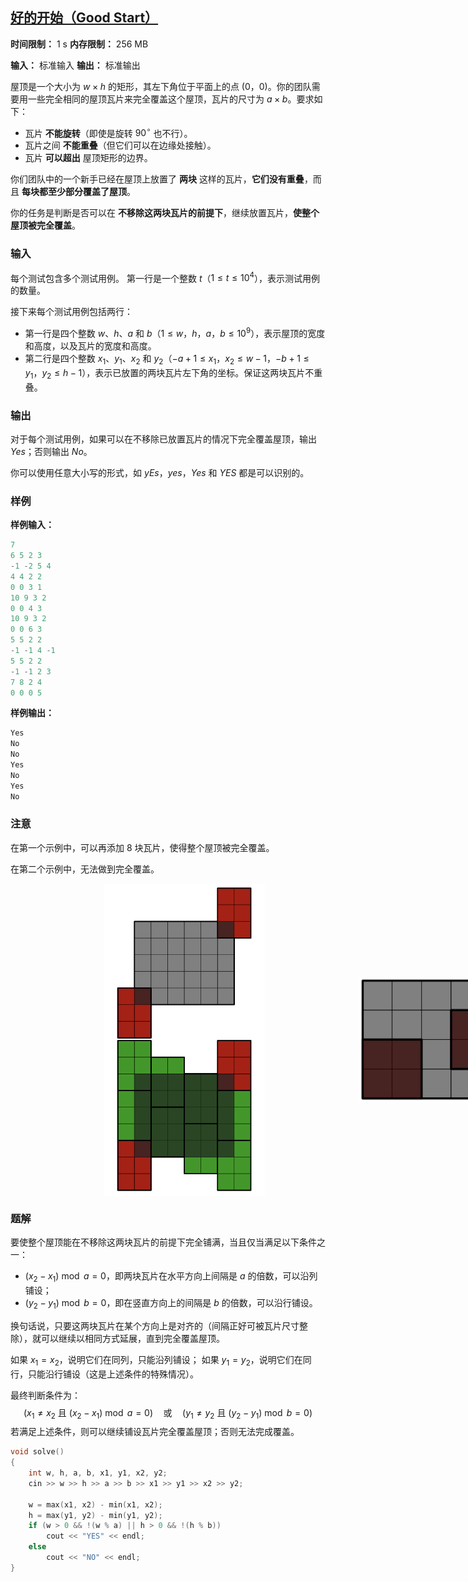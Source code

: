 ## [好的开始（Good Start）](https://codeforces.com/contest/2113/problem/B)

**时间限制：** 1 s
**内存限制：** 256 MB

**输入：** 标准输入
**输出：** 标准输出



屋顶是一个大小为 $w \times h$ 的矩形，其左下角位于平面上的点 $(0$，$0)$。你的团队需要用一些完全相同的屋顶瓦片来完全覆盖这个屋顶，瓦片的尺寸为 $a \times b$。要求如下：

- 瓦片 **不能旋转**（即使是旋转 $90^\circ$ 也不行）。
- 瓦片之间 **不能重叠**（但它们可以在边缘处接触）。
- 瓦片 **可以超出** 屋顶矩形的边界。

你们团队中的一个新手已经在屋顶上放置了 **两块** 这样的瓦片，**它们没有重叠**，而且 **每块都至少部分覆盖了屋顶**。

你的任务是判断是否可以在 **不移除这两块瓦片的前提下**，继续放置瓦片，**使整个屋顶被完全覆盖**。







### 输入

每个测试包含多个测试用例。
 第一行是一个整数 $t$（$1 \le t \le 10^4$），表示测试用例的数量。

接下来每个测试用例包括两行：

- 第一行是四个整数 $w$、$h$、$a$ 和 $b$（$1 \le w$，$h$，$a$，$b \le 10^9$），表示屋顶的宽度和高度，以及瓦片的宽度和高度。
- 第二行是四个整数 $x_1$、$y_1$、$x_2$ 和 $y_2$（$-a + 1 \le x_1$，$x_2 \le w - 1$，$-b + 1 \le y_1$，$y_2 \le h - 1$），表示已放置的两块瓦片左下角的坐标。保证这两块瓦片不重叠。





### 输出

对于每个测试用例，如果可以在不移除已放置瓦片的情况下完全覆盖屋顶，输出 $Yes$；否则输出 $No$。

你可以使用任意大小写的形式，如 $yEs$，$yes$，$Yes$ 和 $YES$ 都是可以识别的。





### 样例

**样例输入：**

```cpp
7
6 5 2 3
-1 -2 5 4
4 4 2 2
0 0 3 1
10 9 3 2
0 0 4 3
10 9 3 2
0 0 6 3
5 5 2 2
-1 -1 4 -1
5 5 2 2
-1 -1 2 3
7 8 2 4
0 0 0 5
```



**样例输出：**

```cpp
Yes
No
No
Yes
No
Yes
No
```





### 注意

在第一个示例中，可以再添加 8 块瓦片，使得整个屋顶被完全覆盖。

在第二个示例中，无法做到完全覆盖。

<div style="display: flex; align-items: center;">
  <img src="assets/2025-07-06-01.png" style="zoom: 100%; height: 500px; margin-left: 150px;">
  <img src="assets/2025-07-06-02.png" style="zoom: 100%; height: 200px; margin-left: 150px;">
</div> 





### 题解

要使整个屋顶能在不移除这两块瓦片的前提下完全铺满，当且仅当满足以下条件之一：

- $(x_2 - x_1) \bmod a = 0$，即两块瓦片在水平方向上间隔是 $a$ 的倍数，可以沿列铺设；
- $(y_2 - y_1) \bmod b = 0$，即在竖直方向上的间隔是 $b$ 的倍数，可以沿行铺设。

换句话说，只要这两块瓦片在某个方向上是对齐的（间隔正好可被瓦片尺寸整除），就可以继续以相同方式延展，直到完全覆盖屋顶。

如果 $x_1 = x_2$，说明它们在同列，只能沿列铺设；
如果 $y_1 = y_2$，说明它们在同行，只能沿行铺设（这是上述条件的特殊情况）。

最终判断条件为：
$$
(x_1 \ne x_2 \text{ 且 } (x_2 - x_1) \bmod a = 0) \quad \text{或} \quad (y_1 \ne y_2 \text{ 且 } (y_2 - y_1) \bmod b = 0)
$$
若满足上述条件，则可以继续铺设瓦片完全覆盖屋顶；否则无法完成覆盖。



```cpp
void solve()
{
	int w, h, a, b, x1, y1, x2, y2;
	cin >> w >> h >> a >> b >> x1 >> y1 >> x2 >> y2;

	w = max(x1, x2) - min(x1, x2);
	h = max(y1, y2) - min(y1, y2);
	if (w > 0 && !(w % a) || h > 0 && !(h % b))
		cout << "YES" << endl;
	else
		cout << "NO" << endl;
}
```